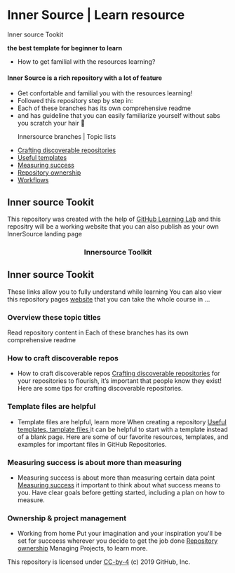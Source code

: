 

# Inner Source | Learn resource
Inner source Tookit

**the best template for beginner to learn**
- How to get familial with the resources learning?
     
#### Inner Source is a rich repository with a lot of feature 
   
- Get confortable and familial you with the resources learning!
- Followed this repository step by step in: 
- Each of these branches has its own comprehensive readme
- and has guideline that you can easily familiarize yourself without sabs you scratch your hair 💇

<ul>
   <p> Innersource  branches | Topic lists</p>
    <li><a href="discoverable/">Crafting discoverable repositories</a></li>
    <li><a href="templates/">Useful templates</a></li>
    <li><a href="metrics/">Measuring success</a></li>
    <li><a href="repo-ownership/">Repository ownership</a></li>
   <li><a href="workflows/">Workflows</a></li>
</ul>

## Inner source Tookit
This repository was created with the help of <a href="https://lab.github.com/">GitHub Learning Lab</a>
and this repositry will be a working website that you can also publish as your own InnerSource landing page

<h3 align='center' style="italic"><frame width="70" eight="70" text="bold" bg="green">Innersource Toolkit</h3>


## Inner source Tookit
These links allow you to fully understand while learning
You can also view this repository pages <a href="https://djibal.github.io/innersource">website</a> that you can take the whole course in ... 

### Overview these topic titles
Read repository content in Each of these branches has its own comprehensive readme

### How to craft discoverable repos 
- How to craft discoverable repos <a href="discoverable/">Crafting discoverable repositories</a> for your repositories to flourish, it’s important that people know they exist! Here are some tips for crafting discoverable repositories.

### Template files are helpful
- Template files are helpful, learn more When creating a repository <a href="templates/"> Useful templates, tamplate files </a> it can be helpful to start with a template instead of a blank page. Here are some of our favorite resources, templates, and examples for important files in GitHub Repositories.

### Measuring success is about more than measuring   
- Measuring success is about more than measuring certain data point <a href="metrics/"> Measuring success</a> it important to think about what success means to you. Have clear goals before getting started, including a plan on how to measure.

 ### Ownership & project management
- Working from home Put your imagination and your inspiration you'll be set for succeess wherever you decide to get the job done <a href="repo-ownership/"> Repository ownership</a> Managing Projects, to learn more.


<p>This repository is licensed under <a href=".../LICENSE">CC-by-4</a> (c) 2019 GitHub, Inc.</p> 
